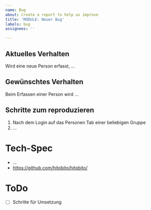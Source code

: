 ```yaml
---
name: Bug
about: Create a report to help us improve
title: 'MODULE: Neuer Bug'
labels: bug
assignees: ''

---
```


## Aktuelles Verhalten

Wird eine neue Person erfasst, ...

## Gewünschtes Verhalten

Beim Erfassen einer Person wird ...

## Schritte zum reproduzieren

1. Nach dem Login auf das Personen Tab einer beliebigen Gruppe
2. ...

# Tech-Spec

- ...
- https://github.com/hitobito/hitobito/

# ToDo

- [ ] Schritte für Umsetzung
